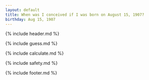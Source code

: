 ```yaml
---
layout: default
title: When was I conceived if I was born on August 15, 1907?
birthday: Aug 15, 1907
---
```


{% include header.md %}

{% include guess.md %}

{% include calculate.md %}

{% include safety.md %}

{% include footer.md %}



